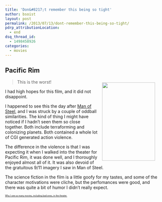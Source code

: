```yaml
---
title: 'Don&#8217;t remember this being so tight'
author: bsoist
layout: post
permalink: /2013/07/13/dont-remember-this-being-so-tight/
pdrp_attributionLocation:
  - end
dsq_thread_id:
  - 1498458926
categories:
  - movies
---
```

## Pacific Rim

<div style="float:right;padding:10px;">
  <a href="http://www.amazon.com/gp/product/B008JFUR10/ref=as_li_ss_il?ie=UTF8&#038;camp=1789&#038;creative=390957&#038;creativeASIN=B008JFUR10&#038;linkCode=as2&#038;tag=weifyoasme-20"><img width="174.5" height="255.5" border="0" src="http://ws-na.amazon-adsystem.com/widgets/q?_encoding=UTF8&#038;ASIN=B008JFUR10&#038;Format=_SX500_&#038;ID=AsinImage&#038;MarketPlace=US&#038;ServiceVersion=20070822&#038;WS=1&#038;tag=weifyoasme-20" /></a><img src="http://ir-na.amazon-adsystem.com/e/ir?t=weifyoasme-20&#038;l=as2&#038;o=1&#038;a=B008JFUR10" width="1" height="1" border="0" alt="" style="border:none !important; margin:0px !important;" />
</div>

> This is the worst!

I had high hopes for this film, and it did not disappoint.

I happened to see this the day after [Man of Steel][1], and I was struck by a couple of oddball similarities. The kind of thing I might have noticed if I hadn&#8217;t seen them so close together. Both include terraforming and colonizing planets. Both contained a whole lot of CGI generated action violence.

The difference in the violence is that I was expecting it when I walked into the theater for Pacific Rim, it was done well, and I thoroughly enjoyed almost all of it. It was also devoid of the gratuitous 9/11 imagery I saw in Man of Steel.

The science fiction in the film is a little goofy for my tastes, and some of the character motivations were cliche, but the perfomances were good, and there was quite a bit of humor I didn&#8217;t really expect.

<p style="font-size:0.5em;">
  <a href="http://whsjr.soistmann.com/oped/movie-pass/">Why I see so many movies, including bad ones, in the theater.</a>
</p>

<div style="clear:both;">
  &nbsp;
</div>

<img style="opacity: 0;position: absolute;top:0; left:0" src="http://ws-na.amazon-adsystem.com/widgets/q?_encoding=UTF8&#038;ASIN=B008JFUR10&#038;Format=_SX500_&#038;ID=AsinImage&#038;MarketPlace=US&#038;ServiceVersion=20070822&#038;WS=1&#038;tag=weifyoasme-20" />

 [1]: http://whsjr.soistmann.com/oped/2013/07/13/wait-what-just-happened/
